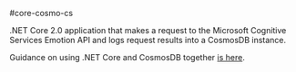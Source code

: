 ﻿#core-cosmo-cs

.NET Core 2.0 application that makes a request to the Microsoft Cognitive Services Emotion API and logs request results into a CosmosDB instance.

Guidance on using .NET Core and CosmosDB together [is here](https://docs.microsoft.com/en-us/azure/cosmos-db/documentdb-dotnetcore-get-started).
